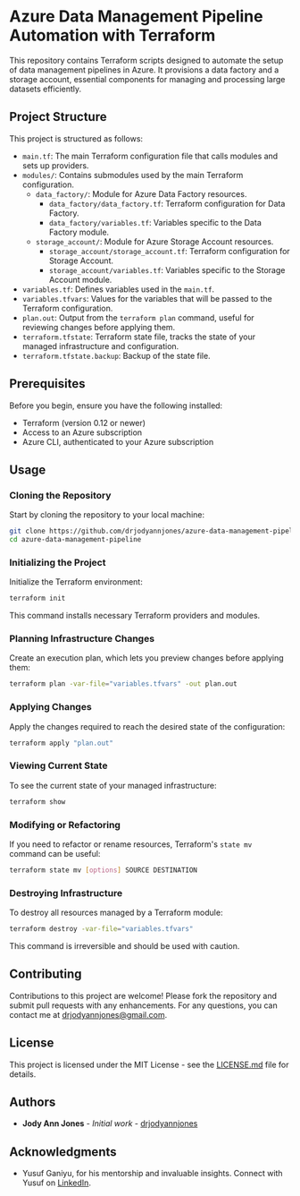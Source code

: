 # Azure Data Management Pipeline Automation with Terraform

This repository contains Terraform scripts designed to automate the setup of data management pipelines in Azure. It provisions a data factory and a storage account, essential components for managing and processing large datasets efficiently.

## Project Structure

This project is structured as follows:
- `main.tf`: The main Terraform configuration file that calls modules and sets up providers.
- `modules/`: Contains submodules used by the main Terraform configuration.
  - `data_factory/`: Module for Azure Data Factory resources.
    - `data_factory/data_factory.tf`: Terraform configuration for Data Factory.
    - `data_factory/variables.tf`: Variables specific to the Data Factory module.
  - `storage_account/`: Module for Azure Storage Account resources.
    - `storage_account/storage_account.tf`: Terraform configuration for Storage Account.
    - `storage_account/variables.tf`: Variables specific to the Storage Account module.
- `variables.tf`: Defines variables used in the `main.tf`.
- `variables.tfvars`: Values for the variables that will be passed to the Terraform configuration.
- `plan.out`: Output from the `terraform plan` command, useful for reviewing changes before applying them.
- `terraform.tfstate`: Terraform state file, tracks the state of your managed infrastructure and configuration.
- `terraform.tfstate.backup`: Backup of the state file.

## Prerequisites

Before you begin, ensure you have the following installed:
- Terraform (version 0.12 or newer)
- Access to an Azure subscription
- Azure CLI, authenticated to your Azure subscription

## Usage

### Cloning the Repository

Start by cloning the repository to your local machine:

```bash
git clone https://github.com/drjodyannjones/azure-data-management-pipeline.git
cd azure-data-management-pipeline
```

### Initializing the Project

Initialize the Terraform environment:

```bash
terraform init
```

This command installs necessary Terraform providers and modules.

### Planning Infrastructure Changes

Create an execution plan, which lets you preview changes before applying them:

```bash
terraform plan -var-file="variables.tfvars" -out plan.out
```

### Applying Changes

Apply the changes required to reach the desired state of the configuration:

```bash
terraform apply "plan.out"
```

### Viewing Current State

To see the current state of your managed infrastructure:

```bash
terraform show
```

### Modifying or Refactoring

If you need to refactor or rename resources, Terraform's `state mv` command can be useful:

```bash
terraform state mv [options] SOURCE DESTINATION
```

### Destroying Infrastructure

To destroy all resources managed by a Terraform module:

```bash
terraform destroy -var-file="variables.tfvars"
```

This command is irreversible and should be used with caution.

## Contributing

Contributions to this project are welcome! Please fork the repository and submit pull requests with any enhancements. For any questions, you can contact me at drjodyannjones@gmail.com.

## License

This project is licensed under the MIT License - see the [LICENSE.md](LICENSE) file for details.

## Authors

- **Jody Ann Jones** - *Initial work* - [drjodyannjones](https://github.com/drjodyannjones)

## Acknowledgments

- Yusuf Ganiyu, for his mentorship and invaluable insights. Connect with Yusuf on [LinkedIn](https://www.linkedin.com/in/yusuf-ganiyu-b90140107/).
```

